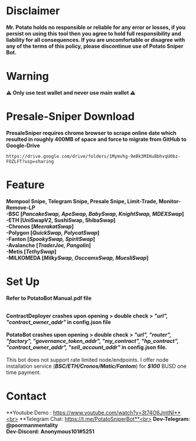 # **Disclaimer**<br>
**Mr. Potato holds no responsible or reliable for any error or losses, if you persist on using this tool then you agree to hold full responsibility and liability for all consequences. If you are uncomfortable or disagree with any of the terms of this policy, please discontinue use of Potato Sniper Bot.**

# **Warning**<br>
**⚠ Only use test wallet and never use main wallet ⚠**


# **Presale-Sniper Download**<br>
**PresaleSniper requires chrome browser to scrape online date which resulted in roughly 400MB of space and force to migrate from GitHub to Google-Drive**

    https://drive.google.com/drive/folders/1Mymvhg-9eBk3MIHu8bhvqU0bz-FOZLFT?usp=sharing
    
# **Feature**<br>
**Mempool Snipe, Telegram Snipe, Presale Snipe, Limit-Trade, Monitor-Remove-LP** <br>
**-BSC [_PancakeSwap, ApeSwap, BabySwap, KnightSwap, MDEXSwap_]**<br>
**-ETH [UniSwapV2, SushiSwap, ShibaSwap]**<br>
**-Chronos [_MeerakatSwap_]**<br>
**-Polygon [_QuickSwap, PolycatSwap_]**<br>
**-Fanton [_SpookySwap, SpiritSwap_]**<br>
**-Avalanche [_TraderJoe, Pangolin_]**<br>
**-Metis  [_TethySwap_]**<br>
**-MILKOMEDA [_MilkySwap, OsccamxSwap, MuesliSwap_]**<br>

# **Set Up**<br>
**Refer to PotatoBot Manual.pdf file**<br><br>

**ContractDeployer crashes upon opening > double check > _"url", "contract_owner_addr"_ in config.json file**<br><br>
**PotatoBot crashes upon opening > double check > _"url", "router", "factory", "governance_token_addr", "my_contract", "hp_contract", "contract_owner_addr", "sell_account_addr"_ in config.json file.**<br><br>
This bot does not support rate limited node/endpoints. I offer node installation service (**_BSC/ETH/Cronos/Matic/Fantom_**) for **_$100_** BUSD one time payment.


# **Contact**<br>
**Youtube Demo : https://www.youtube.com/watch?v=3t74O6JmtNI**<br>
**Telegram Chat: https://t.me/PotatoSniperBot**<br>
**Dev-Telegram: @poormanmentality**<br>
**Dev-Discord: Anonymous101#5251**<br>
